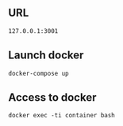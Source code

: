 ## URL
```
127.0.0.1:3001
```

## Launch docker
```
docker-compose up
```

## Access to docker
```
docker exec -ti container bash
```
